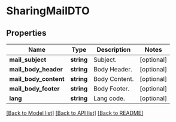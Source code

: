 # SharingMailDTO

## Properties
Name | Type | Description | Notes
------------ | ------------- | ------------- | -------------
**mail_subject** | **string** | Subject. | [optional] 
**mail_body_header** | **string** | Body Header. | [optional] 
**mail_body_content** | **string** | Body Content. | [optional] 
**mail_body_footer** | **string** | Body Footer. | [optional] 
**lang** | **string** | Lang code. | [optional] 

[[Back to Model list]](../README.md#documentation-for-models) [[Back to API list]](../README.md#documentation-for-api-endpoints) [[Back to README]](../README.md)


